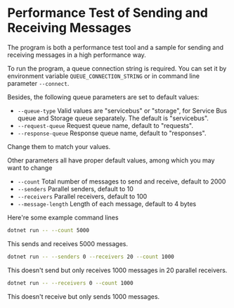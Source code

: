 # Performance Test of Sending and Receiving Messages

The program is both a performance test tool and a sample for sending and receiving messages in a high performance way.

To run the program, a queue connection string is required. You can set it by environment variable `QUEUE_CONNECTION_STRING` or in command line parameter `--connect`.

Besides, the following queue parameters are set to default values:

* `--queue-type` Valid values are "servicebus" or "storage", for Service Bus queue and Storage queue separately. The default is "servicebus".
* `--request-queue` Request queue name, default to "requests".
* `--response-queue` Response queue name, default to "responses".

Change them to match your values.

Other parameters all have proper default values, among which you may want to change

* `--count` Total number of messages to send and receive, default to 2000
* `--senders` Parallel senders, default to 10
* `--receivers` Parallel receivers, default to 100
* `--message-length` Length of each message, default to 4 bytes

Here're some example command lines

```bash
dotnet run -- --count 5000
```

This sends and receives 5000 messages.

```bash
dotnet run -- --senders 0 --receivers 20 --count 1000
```

This doesn't send but only receives 1000 messages in 20 parallel receivers.

```bash
dotnet run -- --receivers 0 --count 1000
```

This doesn't receive but only sends 1000 messages.
